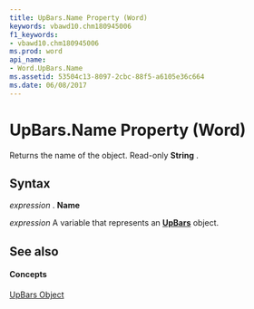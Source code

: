 ```yaml
---
title: UpBars.Name Property (Word)
keywords: vbawd10.chm180945006
f1_keywords:
- vbawd10.chm180945006
ms.prod: word
api_name:
- Word.UpBars.Name
ms.assetid: 53504c13-8097-2cbc-88f5-a6105e36c664
ms.date: 06/08/2017
---
```



# UpBars.Name Property (Word)

Returns the name of the object. Read-only  **String** .


## Syntax

 _expression_ . **Name**

 _expression_ A variable that represents an **[UpBars](Word.UpBars.md)** object.


## See also


#### Concepts


[UpBars Object](Word.UpBars.md)

